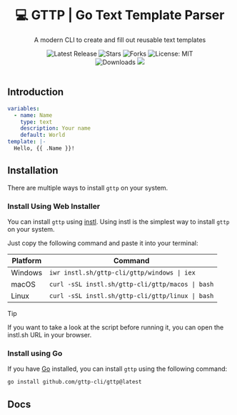 <h1 align="center">💻 GTTP | Go Text Template Parser</h1>
<p align="center">A modern CLI to create and fill out reusable text templates</p>

<p align="center">

<a href="https://github.com/gttp-cli/gttp/releases" style="text-decoration: none">
    <img src="https://img.shields.io/github/v/release/gttp-cli/gttp?style=flat-square" alt="Latest Release">
</a>

<a href="https://github.com/gttp-cli/gttp/stargazers" style="text-decoration: none">
    <img src="https://img.shields.io/github/stars/gttp-cli/gttp.svg?style=flat-square" alt="Stars">
</a>

<a href="https://github.com/gttp-cli/gttp/fork" style="text-decoration: none">
    <img src="https://img.shields.io/github/forks/gttp-cli/gttp.svg?style=flat-square" alt="Forks">
</a>

<a href="https://opensource.org/licenses/MIT" style="text-decoration: none">
    <img src="https://img.shields.io/badge/License-MIT-yellow.svg?style=flat-square" alt="License: MIT">
</a>

<br/>

<a href="https://github.com/gttp-cli/gttp/releases" style="text-decoration: none">
    <img src="https://img.shields.io/badge/platform-windows%20%7C%20macos%20%7C%20linux-informational?style=for-the-badge" alt="Downloads">
</a>

 <a href="https://marvin.ws/twitter">
    <img src="https://img.shields.io/badge/Twitter-%40MarvinJWendt-1DA1F2?logo=twitter&style=for-the-badge"/>
</a>

<br/>
<br/>

</p>

## Introduction

```yaml
variables:
  - name: Name
    type: text
    description: Your name
    default: World
template: |-
  Hello, {{ .Name }}!
```

## Installation

There are multiple ways to install `gttp` on your system.

### Install Using Web Installer

You can install `gttp` using [instl](https://instl.sh).
Using instl is the simplest way to install `gttp` on your system.

Just copy the following command and paste it into your terminal:

| Platform | Command                                          |
|----------|--------------------------------------------------|
| Windows  | `iwr instl.sh/gttp-cli/gttp/windows \| iex`      |
| macOS    | `curl -sSL instl.sh/gttp-cli/gttp/macos \| bash` |
| Linux    | `curl -sSL instl.sh/gttp-cli/gttp/linux \| bash` |

> [!TIP]
> If you want to take a look at the script before running it, you can open the instl.sh URL in your browser.


### Install using Go

If you have [Go](https://go.dev) installed, you can install `gttp` using the following command:

```bash
go install github.com/gttp-cli/gttp@latest
```

## Docs



